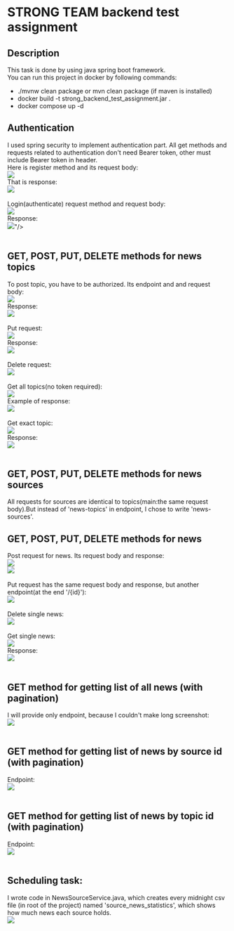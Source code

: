 # STRONG TEAM backend test assignment

## Description 
This task is done by using java spring boot framework.<br />
You can run this project in docker by following commands:
-  ./mvnw clean package or mvn clean package (if maven is installed)
- docker build -t strong_backend_test_assignment.jar . 
- docker compose up -d

## Authentication
I used spring security to implement authentication part.
All get methods and requests related to authentication don't need Bearer token, other must include Bearer token in header.<br/>
Here is register method and its request body:<br/>
<img src="images/img1.png"/><br/>
That is response:<br/>
<img src="images/img2.png"/><br/><br/>
Login(authenticate) request method and request body:<br/>
<img src="images/img3.png"/><br/>
Response:<br/>
<img src="images/img4.png"/>"/><br/><br/>

## GET, POST, PUT, DELETE methods for news topics
To post topic, you have to be authorized. Its endpoint and and request body:<br/>
<img src="images/img5.png"/><br/>
Response:<br/>
<img src="images/img6.png"/><br/><br/>
Put request:<br/>
<img src="images/img7.png"/><br/>
Response:<br/>
<img src="images/img8.png"/><br/><br/>
Delete request:<br/>
<img src="images/img9.png"/><br/><br/>
Get all topics(no token required):<br/>
<img src="images/img10.png"/><br/>
Example of response:<br/>
<img src="images/img11.png"/><br/><br/>
Get exact topic:<br/>
<img src="images/img12.png"/><br/>
Response:<br/>
<img src="images/img13.png"/><br/><br/>

## GET, POST, PUT, DELETE methods for news sources
All requests for sources are identical to topics(main:the same request body).But instead of 'news-topics' in endpoint, I chose to write 'news-sources'.

## GET, POST, PUT, DELETE methods for news
Post request for news. Its request body and response:<br/>
<img src="images/img14.png"/><br/>
<img src="images/img15.png"/><br/><br>
Put request has the same request body and response, but another endpoint(at the end '/{id}'):<br/>
<img src="images/img16.png"/><br/><br>
Delete single news:<br/>
<img src="images/img17.png"/><br/><br/>
Get single news:<br/>
<img src="images/img18.png"/><br/>
Response:<br/>
<img src="images/img19.png"/><br/><br/>
## GET method for getting list of all news (with pagination)
I will provide only endpoint, because I couldn't make long screenshot:</br>
<img src="images/img20.png"/><br/><br/>
## GET method for getting list of news by source id (with pagination)
Endpoint:<br/>
<img src="images/img21.png"/><br/><br/>
## GET method for getting list of news by topic id (with pagination)
Endpoint:<br/>
<img src="images/img22.png"/><br/><br/>
## Scheduling task:
I wrote code in NewsSourceService.java, which creates every midnight csv file (in root of the project) named 'source_news_statistics', which shows how much news each source holds.<br/>
<img src="images/img23.png"/><br/><br/>









